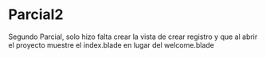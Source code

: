 # Parcial2
Segundo Parcial, solo hizo falta crear la vista de crear registro y que al abrir el proyecto muestre el index.blade en lugar del welcome.blade
